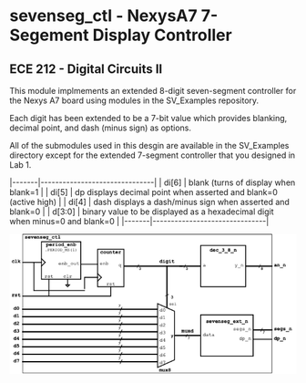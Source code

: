 # sevenseg_ctl - NexysA7 7-Segement Display Controller
## ECE 212 - Digital Circuits II
This module implmements an extended 8-digit seven-segment controller for the Nexys A7 board using modules in the SV_Examples repository.

Each digit has been extended to be a 7-bit value
which provides blanking, decimal point, and dash
(minus sign) as options.

All of the submodules used in this desgin are
available in the SV_Examples directory except 
for the extended 7-segment controller that you designed in Lab 1.

|-------|-------------------------------|
| di[6] | blank (turns of display when blank=1 |
| di[5] | dp displays decimal point when asserted and blank=0 (active high) |
| di[4] | dash displays a dash/minus sign when asserted and blank=0 |
|    d[3:0] | binary value to be displayed as a hexadecimal digit when minus=0 and blank=0 |
|-------|-------------------------------|

![Seven segment controller block diagram](doc/sevenseg_ctl.png)